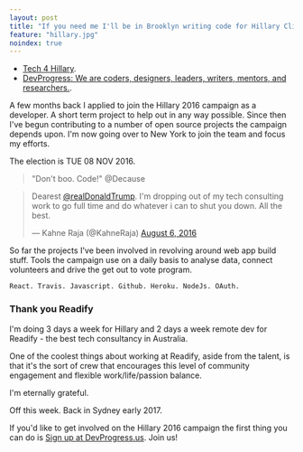 ```yaml
---
layout: post
title: "If you need me I'll be in Brooklyn writing code for Hillary Clinton."
feature: "hillary.jpg"
noindex: true
---
```


- [Tech 4 Hillary](https://www.hillaryclinton.com/page/tech/).
- [DevProgress: We are coders, designers, leaders, writers, mentors, and researchers.](http://devprogress.us/).

A few months back I applied to join the Hillary 2016 campaign as a developer. A short term project to help out in any way possible. Since then I've begun contributing to a number of open source projects the campaign depends upon. I'm now going over to New York to join the team and focus my efforts.

The election is TUE 08 NOV 2016. 

>"Don't boo. Code!" @Decause

<blockquote class="twitter-tweet" data-lang="en"><p lang="en" dir="ltr">Dearest <a href="https://twitter.com/realDonaldTrump">@realDonaldTrump</a>. I&#39;m dropping out of my tech consulting work to go full time and do whatever i can to shut you down. All the best.</p>&mdash; Kahne Raja (@KahneRaja) <a href="https://twitter.com/KahneRaja/status/761897608629489665">August 6, 2016</a></blockquote>
<script async src="//platform.twitter.com/widgets.js" charset="utf-8"></script>

So far the projects I've been involved in revolving around web app build stuff. Tools the campaign use on a daily basis to analyse data, connect volunteers and drive the get out to vote program.

	React. Travis. Javascript. Github. Heroku. NodeJs. OAuth.

### Thank you Readify

I'm doing 3 days a week for Hillary and 2 days a week remote dev for Readify - the best tech consultancy in Australia.

One of the coolest things about working at Readify, aside from the talent, is that it's the sort of crew that encourages this level of community engagement and flexible work/life/passion balance. 

I'm eternally grateful.

Off this week. Back in Sydney early 2017.

If you'd like to get involved on the Hillary 2016 campaign the first thing you can do is [Sign up at DevProgress.us](http://DevProgress.us). Join us!